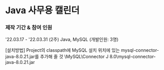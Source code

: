 # Java 사무용 캘린더

### 제작 기간 & 참여 인원
'22.03.17 - '22.03.31 (2주)
Java, MySQL (개발인원: 3명)

<!--sql문에서 sched 테이블과 reply 테이블 순서 바꿀것. -->

[설치방법]
Project의 classpath에 MySQL 설치 위치에 있는 mysql-connector-java-8.0.21.jar를 추가해 줄 것 
\MySQL\Connector J 8.0\mysql-connector-java-8.0.21.jar  

<!--
### Demo 링크
### 제작 기간 & 참여 인원
'22.03.31 - '22.03.31 (2주)
Java, MySQL (개발인원: 3명)

5. 사용한 기술 (기술 스택)
6. ERD(필요할 경우)
7. 핵심 기능 : 코드로 보여주거나, 코드 링크
### **트러블슈팅 경험(중요!)** / 자랑하고 싶은 코드

팀 리더, 화면설계, DB설계, 달력 표시 기능 및 D-Day 구현, 회원등록/로그인/일정 등록 등 DB 연동 기능


9. 회고 / 느낀 점

앞의 항목에서 소개할 수 없는 뒷이야기 등.
-->
